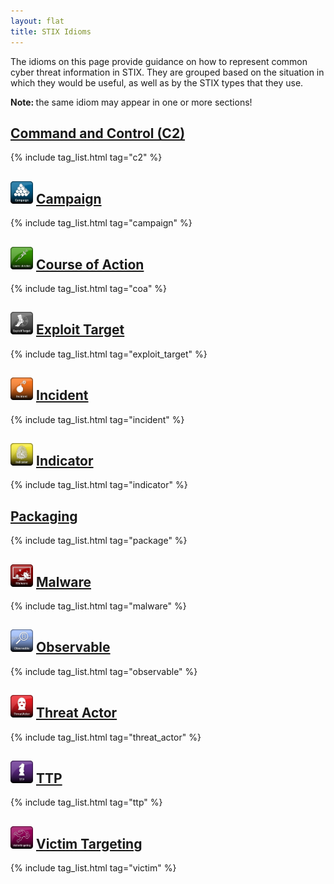 ```yaml
---
layout: flat
title: STIX Idioms
---
```


<link href="/css/idioms.css" rel="stylesheet"/>

The idioms on this page provide guidance on how to represent common cyber threat
information in STIX. They are grouped based on the situation in which they would
be useful, as well as by the STIX types that they use.  

<p class="alert alert-warning"><strong>Note: </strong> the same idiom may appear in one or more sections!</p>

<div class="row">
  <div class="col-md-6">
    <div class="panel-group">
      <div id="c2" class="panel panel-primary">
        <div class="panel-heading">
          <h2 class="panel-title">
            <span class="img-spacer"></span>
            <a data-toggle="collapse" href="#c2-body">
              Command and Control (C2)
            </a>
          </h2>
        </div>
        <div id="c2-body" class="panel-collapse collapse in">
          <div class="panel-body">
            {% include tag_list.html tag="c2" %}
          </div>
        </div>
      </div>
      <div id="campaign" class="panel panel-primary">
        <div class="panel-heading">
          <h2 class="panel-title">
            <img src="/images/Campaign.png" width="36px" alt="Campaign Icon" />
            <a data-toggle="collapse" href="#campaign-body">
              Campaign
            </a>
          </h2>
        </div>
        <div id="campaign-body" class="panel-collapse collapse in">
          <div class="panel-body">
            {% include tag_list.html tag="campaign" %}
          </div>
        </div>
      </div>
      <div id="coa" class="panel panel-primary">
        <div class="panel-heading">
          <h2 class="panel-title">
            <img src="/images/Course of Action.png" width="36px" alt="Course of Action Icon" />
            <a data-toggle="collapse" href="#coa-body">
              Course of Action
            </a>
          </h2>
        </div>
        <div id="coa-body" class="panel-collapse collapse in">
          <div class="panel-body">
            {% include tag_list.html tag="coa" %}
          </div>
        </div>
      </div>
      <div id="exploit-target" class="panel panel-primary">
        <div class="panel-heading">
          <h2 class="panel-title">
            <img src="/images/Exploit Target.png" width="36px" alt="Exploit Target Icon" />
            <a data-toggle="collapse" href="#exploit-target-body">
              Exploit Target
            </a>
          </h2>
        </div>
        <div id="exploit-target-body" class="panel-collapse collapse in">
          <div class="panel-body">
            {% include tag_list.html tag="exploit_target" %}
          </div>
        </div>
      </div>
      <div id="incident" class="panel panel-primary">
        <div class="panel-heading">
          <h2 class="panel-title">
            <img src="/images/Incident.png" width="36px" alt="Incident Icon" />
            <a data-toggle="collapse" href="#incident-body">
              Incident
            </a>
          </h2>
        </div>
        <div id="incident-body" class="panel-collapse collapse in">
          <div class="panel-body">
            {% include tag_list.html tag="incident" %}
          </div>
        </div>
      </div>
      <div id="indicator" class="panel panel-primary">
        <div class="panel-heading">
          <h2 class="panel-title">
            <img src="/images/Indicator.png" width="36px" alt="Indicator Icon" />
            <a data-toggle="collapse" href="#indicator-body">
              Indicator
            </a>
          </h2>
        </div>
        <div id="indicator-body" class="panel-collapse collapse in">
          <div class="panel-body">
            {% include tag_list.html tag="indicator" %}
          </div>
        </div>
      </div>
    </div>
  </div>
  <div class="col-md-6">
    <div class="panel-group">
      <div id="packaging" class="panel panel-primary">
        <div class="panel-heading">
          <h2 class="panel-title">
          <span class="img-spacer"></span>
            <a data-toggle="collapse" href="#packaging-body">
              Packaging
            </a>
          </h2>
        </div>
        <div id="packaging-body" class="panel-collapse collapse in">
          <div class="panel-body">
        {% include tag_list.html tag="package" %}
          </div>
        </div>
      </div>
      <div id="malware" class="panel panel-primary">
        <div class="panel-heading">
          <h2 class="panel-title">
            <img src="/images/Malware.png" width="36px" alt="Malware Icon">
            <a data-toggle="collapse" href="#malware-body">
              Malware
            </a>
          </h2>
        </div>
        <div id="malware-body" class="panel-collapse collapse in">
          <div class="panel-body">
            {% include tag_list.html tag="malware" %}
          </div>
        </div>
      </div>
      <div id="observable" class="panel panel-primary">
        <div class="panel-heading">
          <h2 class="panel-title">
            <img src="/images/Observable.png" width="36px" alt="Observable Icon">
            <a data-toggle="collapse" href="#observable-body">
              Observable
            </a>
          </h2>
        </div>
        <div id="observable-body" class="panel-collapse collapse in">
          <div class="panel-body">
            {% include tag_list.html tag="observable" %}
          </div>
        </div>
      </div>
      <div id="threat-actor" class="panel panel-primary">
        <div class="panel-heading">
          <h2 class="panel-title">
            <img src="/images/Threat Actor.png" width="36px" alt="Threat Actor Icon">
            <a data-toggle="collapse" href="#threat-actor-body">
              Threat Actor
            </a>
          </h2>
        </div>
        <div id="threat-actor-body" class="panel-collapse collapse in">
          <div class="panel-body">
            {% include tag_list.html tag="threat_actor" %}
          </div>
        </div>
      </div>
      <div id="ttp" class="panel panel-primary">
        <div class="panel-heading">
          <h2 class="panel-title">
            <img src="/images/TTP.png" width="36px" alt="TTP Icon">
            <a data-toggle="collapse" href="#ttp-body">
              TTP
            </a>
          </h2>
        </div>
        <div id="ttp-body" class="panel-collapse collapse in">
          <div class="panel-body">
            {% include tag_list.html tag="ttp" %}
          </div>
        </div>
      </div>
      <div id="victim" class="panel panel-primary">
        <div class="panel-heading">
          <h2 class="panel-title">
            <img src="/images/Victim Targeting.png" width="36px" alt="Victim Targeting Icon">
            <a data-toggle="collapse" href="#victim-body">
              Victim Targeting
            </a>
          </h2>
        </div>
        <div id="victim-body" class="panel-collapse collapse in">
          <div class="panel-body">
            {% include tag_list.html tag="victim" %}
          </div>
        </div>
      </div>
    </div>
  </div>
</div>
